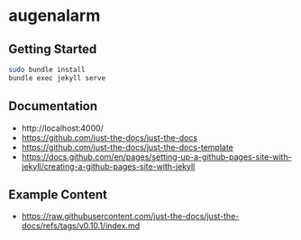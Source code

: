 # augenalarm

## Getting Started

```bash
sudo bundle install
bundle exec jekyll serve
```

## Documentation

- http://localhost:4000/
- https://github.com/just-the-docs/just-the-docs
- https://github.com/just-the-docs/just-the-docs-template
- https://docs.github.com/en/pages/setting-up-a-github-pages-site-with-jekyll/creating-a-github-pages-site-with-jekyll

## Example Content

- https://raw.githubusercontent.com/just-the-docs/just-the-docs/refs/tags/v0.10.1/index.md
